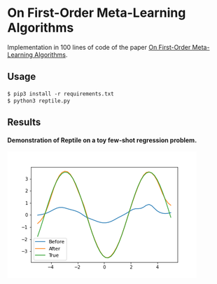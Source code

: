 # On First-Order Meta-Learning Algorithms

Implementation in 100 lines of code of the paper [On First-Order Meta-Learning Algorithms](https://arxiv.org/abs/1803.02999).

## Usage

```commandline
$ pip3 install -r requirements.txt
$ python3 reptile.py
```

## Results

#### Demonstration of Reptile on a toy few-shot regression problem.
![](Imgs/Demonstration_of_reptile.png)

